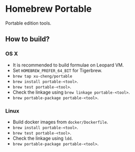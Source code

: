 # Homebrew Portable

Portable edition tools.

## How to build?

### OS X

* It is recommended to build formulae on Leopard VM.
* Set `HOMEBREW_PREFER_64_BIT` for Tigerbrew.
* `brew tap xu-cheng/portable`
* `brew install portable-<tool>`.
* `brew test portable-<tool>`.
* Check the linkage using `brew linkage portable-<tool>`.
* `brew portable-package portable-<tool>`.

### Linux

* Build docker images from `docker/Dockerfile`.
* `brew install portable-<tool>`.
* `brew test portable-<tool>`.
* Check the linkage using `ldd`.
* `brew portable-package portable-<tool>`.
